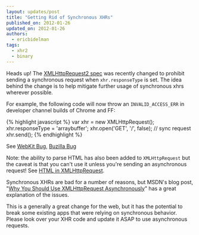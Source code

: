 ```yaml
---
layout: updates/post
title: "Getting Rid of Synchronous XHRs"
published_on: 2012-01-26
updated_on: 2012-01-26
authors:
  - ericbidelman
tags:
  - xhr2
  - binary
---
```

Heads up! The [XMLHttpRequest2 spec](http://www.w3.org/TR/2012/WD-XMLHttpRequest-20120117/#the-open-method) was recently changed to prohibit sending a synchronous request when `xhr.responseType` is set.
The idea behind the change is to help mitigate further usage of synchronous xhrs wherever possible.

For example, the following code will now throw an `INVALID_ACCESS_ERR` in developer channel builds of Chrome and FF:

{% highlight javascript %}
var xhr = new XMLHttpRequest();
xhr.responseType = 'arraybuffer';
xhr.open('GET', '/', false); // sync request
xhr.send();
{% endhighlight %}

See [WebKit Bug](https://bugs.webkit.org/show_bug.cgi?id=72154), [Buzilla Bug](https://bugzilla.mozilla.org/show_bug.cgi?id=701787)

Note: the ability to parse HTML has also been added to `XMLHttpRequest` but the caveat is that you can't use it unless you're sending an asynchronous request! See [HTML in XMLHttpRequest](https://developer.mozilla.org/en/HTML_in_XMLHttpRequest).

Synchronous XHRs are bad for a number of reasons, but MSDN's blog post, "[Why You Should Use XMLHttpRequest Asynchronously](http://blogs.msdn.com/b/wer/archive/2011/08/03/why-you-should-use-xmlhttprequest-asynchronously.aspx)" has a great explanation of the issues.

This is a generally a great change for the web, but it has the potential to break some existing apps that were relying on synchronous behavior. Please look over your XHR code and update it ASAP to use asynchronous requests.
